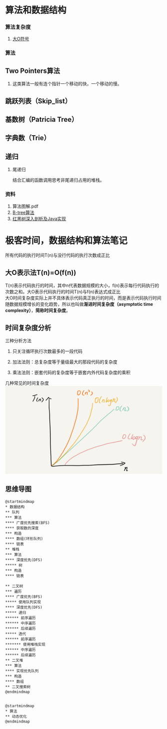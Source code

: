 # 算法和数据结构

### 算法复杂度

1. [大O符号](https://zh.wikipedia.org/wiki/大O符号)

### 算法

## Two Pointers算法

1. 这类算法一般有连个指针一个移动的快，一个移动的慢。

## 跳跃列表（Skip\_list）

## 基数树（Patricia Tree）

## 字典数（Trie）

## 递归

1. 尾递归

   结合汇编的函数调用思考非尾递归占用的堆栈。

### 资料

1. 算法图解.pdf
2. [B-tree算法](https://app.yinxiang.com/Home.action#n=86acf6b9-f0b6-4c47-870b-4b79b6c4156d&b=32cccf62-d147-4d2b-b214-8711933da868&ses=4&sh=1&sds=5&)
3. [红黑树深入剖析及Java实现](https://tech.meituan.com/redblack_tree.html)


# 极客时间，数据结构和算法笔记
所有代码的执行时间T(n)与没行代码的执行次数成正比

## 大O表示法T(n)=O(f(n))
T(n)表示代码执行的时间，其中n代表数据规模的大小，f(n)表示每行代码执行的次数之和。大O表示代码执行的时间T(n)与f(n)表达式成正比  
大O时间复杂度实际上并不具体表示代码真正执行的时间，而是表示代码执行时间随数据规模增长的变化趋势，所以也叫做**渐进时间复杂度（asymptotic time complexity）**，**简称时间复杂度**。

## 时间复杂度分析

三种分析方法

1. 只关注循环执行次数最多的一段代码

2. 加法法则：总复杂度等于量级最大的那段代码的复杂度

3. 乘法法则：嵌套代码的复杂度等于嵌套内外代码复杂度的乘积

几种常见的时间复杂度
![](assets/image/几种常见的时间复杂度.jpg)


## 思维导图

```plantuml
@startmindmap
* 数据结构
** 队列
*** 算法
**** 广度优先搜索(BFS)
**** 获取数的深度
*** 构造
**** 数组(环形队列)
**** 链表
** 堆栈
*** 算法
**** 深度优先(DFS)
***** 树
*** 构造
**** 链表

** 二叉树
*** 遍历
**** 广度优先(BFS)
***** 使用队列实现
**** 深度优先(DFS)
***** 递归
****** 前序遍历
****** 中序遍历
****** 后续遍历
***** 迭代
****** 前序遍历
******* 使用堆栈实现
****** 中序遍历
****** 后续遍历
** 二叉堆
*** 算法
**** 实现优先队列
*** 构造
**** 数组
** 二叉搜索树
@endmindmap
```

## 
```plantuml
@startmindmap
* 算法
** 动态优化
@endmindmap
```
